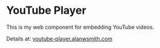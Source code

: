 # YouTube Player

This is my web component for embedding 
YouTube videos.

Details at: [youtube-player.alanwsmith.com](https://youtube-player.alanwsmith.com/)


